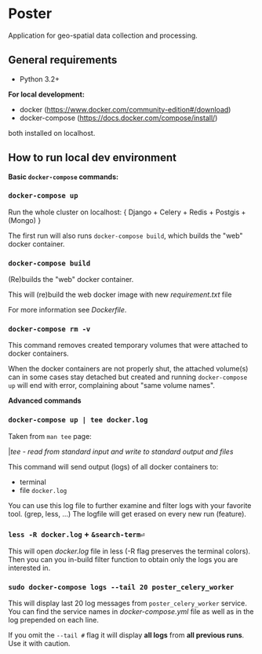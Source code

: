 # Poster

Application for geo-spatial data collection and processing. 

## General requirements

* Python 3.2+

**For local development:**
* docker (https://www.docker.com/community-edition#/download)
* docker-compose (https://docs.docker.com/compose/install/)

both installed on localhost.

## How to run local dev environment

**Basic `docker-compose` commands:**

### `docker-compose up`

Run the whole cluster on localhost:
 { Django + Celery + Redis + Postgis + (Mongo) }
   
The first run will also runs `docker-compose build`,
 which builds the "web" docker container.

### `docker-compose build`
(Re)builds the "web" docker container.

This will (re)build the web docker image with new 
 *requirement.txt* file
 
For more information see *Dockerfile*.

### `docker-compose rm -v`
This command removes created temporary volumes that were
 attached to docker containers.
 
When the docker containers are not properly shut, 
 the attached volume(s) can in some cases stay
 detached but created and running `docker-compose up` will
 end with error, complaining about "same volume names".

**Advanced commands**

### `docker-compose up | tee docker.log`

Taken from `man tee` page:

|*tee - read from standard input and write to standard output and files*

This command will send output (logs) of all docker containers to:
* terminal
* file `docker.log`

You can use this log file to further examine and filter logs with your
 favorite tool. (grep, less, ...)
 The logfile will get erased on every new run (feature).
 
### `less -R docker.log` + `&search-term⏎`

This will open *docker.log* file in less (-R flag preserves 
 the terminal colors). Then you can you in-build filter function
 to obtain only the logs you are interested in.

### `sudo docker-compose logs --tail 20 poster_celery_worker`
This will display last 20 log messages from `poster_celery_worker` service.
 You can find the service names in *docker-compose.yml* file as well as in
 the log prepended on each line. 
 
If you omit the `--tail #` flag it will display **all logs** 
 from **all previous runs**. Use it with caution.